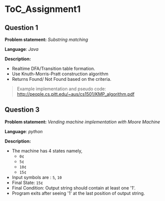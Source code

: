 
ToC_Assignment1
===

## Question 1

**Problem statement:** *Substring matching*

**Language**: *Java* 

**Description:**

+ Realtime DFA/Transition table formation.
+ Use Knuth-Morris-Pratt construction algorithm
+ Returns Found/ Not Found based on the criteria.
> Example implementation and pseudo code: http://people.cs.pitt.edu/~aus/cs1501/KMP_algorithm.pdf



## Question 3

**Problem statement:** *Vending machine implementation with Moore Machine*

**Language**: *python* 

**Description:**

+ The machine has 4 states namely, 
  + `0¢`
  + `5¢`
  + `10¢`
  + `15¢`
+ Input symbols are : `5`, `10`
+ Final State: `15¢`
+ Final Condition: Output string should contain at least one '1'.
+ Program exits after seeing '1' at the last position of output string.
